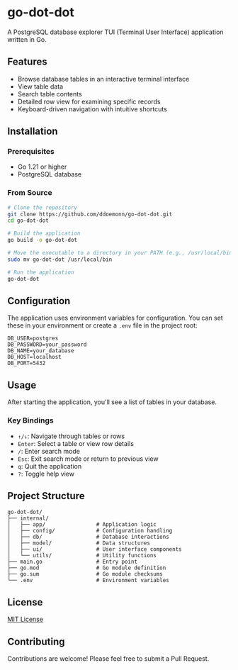 # go-dot-dot

A PostgreSQL database explorer TUI (Terminal User Interface) application written in Go.

## Features

- Browse database tables in an interactive terminal interface
- View table data
- Search table contents
- Detailed row view for examining specific records
- Keyboard-driven navigation with intuitive shortcuts

## Installation

### Prerequisites

- Go 1.21 or higher
- PostgreSQL database

### From Source

```bash
# Clone the repository
git clone https://github.com/ddoemonn/go-dot-dot.git
cd go-dot-dot

# Build the application
go build -o go-dot-dot

# Move the executable to a directory in your PATH (e.g., /usr/local/bin)
sudo mv go-dot-dot /usr/local/bin

# Run the application
go-dot-dot
```


## Configuration

The application uses environment variables for configuration. You can set these in your environment or create a `.env` file in the project root:

```
DB_USER=postgres
DB_PASSWORD=your_password
DB_NAME=your_database
DB_HOST=localhost
DB_PORT=5432
```

## Usage

After starting the application, you'll see a list of tables in your database. 

### Key Bindings

- `↑/↓`: Navigate through tables or rows
- `Enter`: Select a table or view row details
- `/`: Enter search mode
- `Esc`: Exit search mode or return to previous view
- `q`: Quit the application
- `?`: Toggle help view

## Project Structure

```
go-dot-dot/
├── internal/
│   ├── app/                # Application logic
│   ├── config/             # Configuration handling
│   ├── db/                 # Database interactions
│   ├── model/              # Data structures
│   ├── ui/                 # User interface components
│   └── utils/              # Utility functions
├── main.go                 # Entry point
├── go.mod                  # Go module definition
├── go.sum                  # Go module checksums
└── .env                    # Environment variables
```

## License

[MIT License](LICENSE)

## Contributing

Contributions are welcome! Please feel free to submit a Pull Request.
